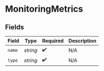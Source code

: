 # MonitoringMetrics


## Fields

| Field              | Type               | Required           | Description        |
| ------------------ | ------------------ | ------------------ | ------------------ |
| `name`             | *string*           | :heavy_check_mark: | N/A                |
| `type`             | *string*           | :heavy_check_mark: | N/A                |